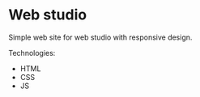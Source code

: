 # Web studio
Simple web site for web studio with responsive design.

Technologies:
- HTML
- CSS
- JS
